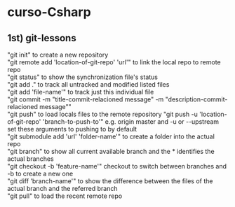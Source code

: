 # curso-Csharp

## 1st) git-lessons
"git init" to create a new repository\
"git remote add 'location-of-git-repo' 'url'" to link the local repo to remote repo\
"git status" to show the synchronization file's status \
"git add ." to track all untracked and modified listed files \
"git add 'file-name'" to track just this individual file \
"git commit -m "title-commit-relacioned message" -m "description-commit-relacioned 
message""\
"git push" to load locals files to the remote repository
"git push -u 'location-of-git-repo' 'branch-to-push-to'"  e.g. origin master 
and -u or --upstream set these arguments to pushing to by default\
"git submodule add 'url' 'folder-name'" to create a folder into the actual repo\
"git branch" to show all current available branch and the * identifies the actual branches\
"git checkout -b 'feature-name'" checkout to switch between branches and -b to create a new one\
"git diff 'branch-name'" to show the difference between the files of the actual branch 
and the referred branch\
"git pull" to load the recent remote repo